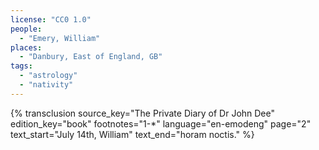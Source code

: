 ```yaml
---
license: "CC0 1.0"
people:
  - "Emery, William"
places:
  - "Danbury, East of England, GB"
tags:
  - "astrology"
  - "nativity"
---
```

{% transclusion
  source_key="The Private Diary of Dr John Dee"
  edition_key="book"
  footnotes="1-*"
  language="en-emodeng"
  page="2"
  text_start="July 14th, William"
  text_end="horam noctis."
%}
